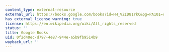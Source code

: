 ```yaml
---
content_type: external-resource
external_url: https://books.google.com/books?id=HH_VZID81rkC&pg=PA101=onepage#v=onepage&q&f=false
has_external_license_warning: true
license: https://en.wikipedia.org/wiki/All_rights_reserved
status: ''
title: Google Books
uid: 0f2d40ec-d797-4e87-944e-a5b9fb9514b9
wayback_url: ''
---
```

